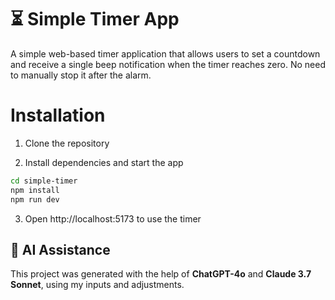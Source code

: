 # ⏳ Simple Timer App

A simple web-based timer application that allows users to set a countdown and receive a single beep notification when the timer reaches zero. 
No need to manually stop it after the alarm.

# Installation

1. Clone the repository

2. Install dependencies and start the app


```bash
cd simple-timer
npm install
npm run dev
```

3. Open http://localhost:5173 to use the timer


## 🤖 AI Assistance
This project was generated with the help of **ChatGPT-4o** and **Claude 3.7 Sonnet**, using my inputs and adjustments.


